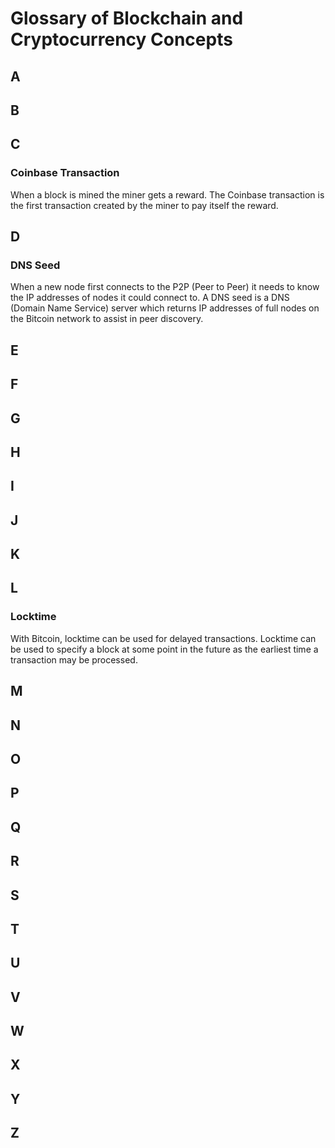 # Glossary of Blockchain and Cryptocurrency Concepts

## A

## B

## C

### Coinbase Transaction

When a block is mined the miner gets a reward. The Coinbase transaction is the first transaction created by the miner to pay itself the reward.

## D

### DNS Seed
When a new node first connects to the P2P (Peer to Peer) it needs to know the IP addresses of nodes it could connect to. A DNS seed is a DNS (Domain Name Service) server which returns IP addresses of full nodes on the Bitcoin network to assist in peer discovery.

## E

## F

## G

## H

## I

## J

## K

## L

### Locktime
With Bitcoin, locktime can be used for delayed transactions. Locktime can be used to specify a block at some point in the future as the earliest time a transaction may be processed.



## M

## N

## O

## P

## Q

## R

## S

## T 

## U

## V

## W

## X

## Y

## Z

